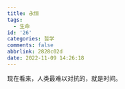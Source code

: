 ```yaml
---
title: 永恒
tags:
  - 生命
id: '26'
categories: 哲学
comments: false
abbrlink: 2828c02d
date: 2022-11-09 14:26:18
---
```


现在看来，人类最难以对抗的，就是时间。